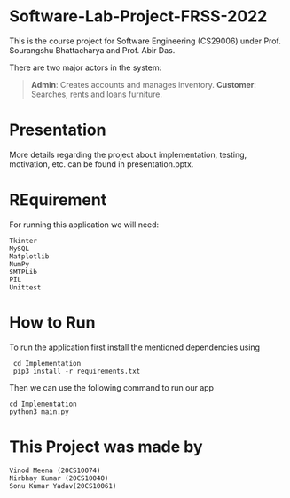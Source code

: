 # Software-Lab-Project-FRSS-2022
This is the course project for Software Engineering (CS29006) under Prof. Sourangshu Bhattacharya and Prof. Abir Das.

There are two major actors in the system:
>**Admin**: Creates accounts and manages inventory.
>**Customer**: Searches, rents and loans furniture.

# Presentation
More details regarding the project about implementation, testing, motivation, etc. can be found in presentation.pptx.

# REquirement
For running this application we will need:
```
Tkinter
MySQL
Matplotlib
NumPy
SMTPLib
PIL
Unittest
```
# How to Run
To run the application first install the mentioned dependencies using
```
 cd Implementation
 pip3 install -r requirements.txt
```
Then we can use the following command to run our app
```
cd Implementation 
python3 main.py
```
# This Project was made by
```
Vinod Meena (20CS10074)
Nirbhay Kumar (20CS10040)
Sonu Kumar Yadav(20CS10061)
```

